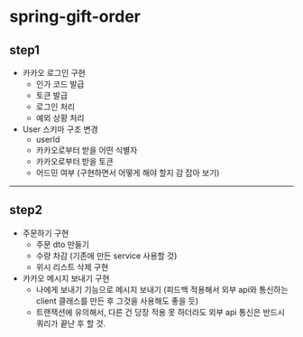 # spring-gift-order
## step1
* 카카오 로그인 구현
  * 인가 코드 발급
  * 토큰 발급
  * 로그인 처리
  * 예외 상황 처리
* User 스키마 구조 변경
  * userId
  * 카카오로부터 받을 어떤 식별자
  * 카카오로부터 받을 토큰
  * 어드민 여부 (구현하면서 어떻게 해야 할지 감 잡아 보기) 
---
## step2
* 주문하기 구현
  * 주문 dto 만들기
  * 수량 차감 (기존에 만든 service 사용할 것)
  * 위시 리스트 삭제 구현
* 카카오 메시지 보내기 구현
  * 나에게 보내기 기능으로 메시지 보내기 (피드백 적용해서 외부 api와 통신하는 client 클래스를 만든 후 그것을 사용해도 좋을 듯)
  * 트랜잭션에 유의해서, 다른 건 당장 적용 못 하더라도 외부 api 통신은 반드시 쿼리가 끝난 후 할 것.
